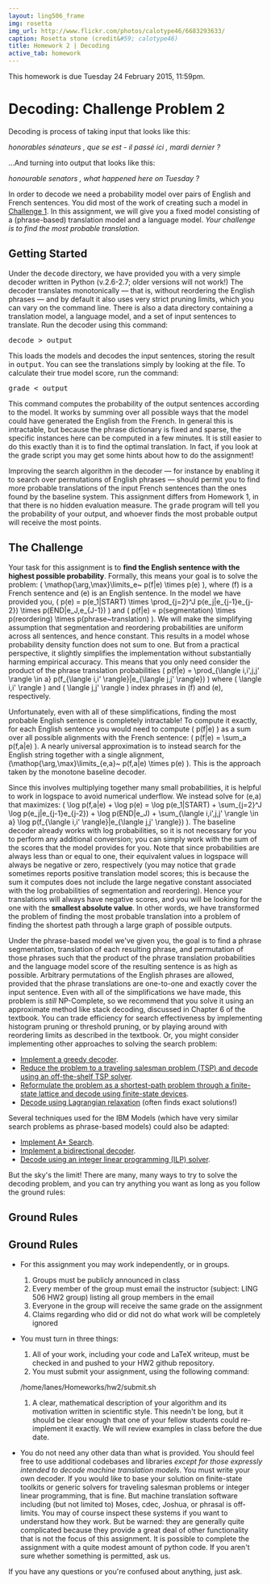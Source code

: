 ```yaml
---
layout: ling506_frame
img: rosetta
img_url: http://www.flickr.com/photos/calotype46/6683293633/
caption: Rosetta stone (credit&#59; calotype46)
title: Homework 2 | Decoding
active_tab: homework
---
```


<div class="alert alert-info">
This homework is due Tuesday 24 February 2015, 11:59pm.
</div>

Decoding:  <span class="text-muted">Challenge Problem 2</span>
=============================================================

Decoding is process of taking input that looks like this:

*honorables sénateurs , que se est - il passé ici , mardi dernier ?*

...And turning into output that looks like this:

*honourable senators , what happened here on Tuesday ?*


In order to decode we need a probability model over pairs
of English and French sentences. You did most of the work of creating
such a model in [Challenge 1](hw1.html). In this assignment,
we will give you a fixed model consisting of a (phrase-based) translation
model and a language model. *Your challenge is to find the most 
probable translation.*

## Getting Started


Under the <tt>decode</tt> directory, we have provided you with a very 
simple decoder written in Python (v.2.6-2.7; older versions will not work!) 
The decoder translates monotonically &mdash; that is, without reordering the
English phrases &mdash; and by default it also uses very strict pruning limits, 
which you can vary on the command line.
There is also a data directory containing a translation model, a language 
model, and a set of input sentences to translate. Run the decoder using this 
command:


<tt>decode &gt; output</tt>

This loads the models and decodes the input sentences, storing the
result in <tt>output</tt>. You can see the translations simply by looking
at the file. To calculate their true model score, run the command:


<tt>grade &lt; output</tt>

This command computes the probability of the output sentences
according to the model. It works by summing over all possible ways that
the model could have generated the English from the French. In general this
is intractable, but because the phrase dictionary is fixed and sparse, the
specific instances here can be computed in a few minutes. It is still
easier to do this exactly than it is to find the optimal translation.
In fact, if you look at the grade script you may get some hints about 
how to do the assignment!

Improving the search algorithm in the decoder &mdash; for instance by enabling
it to search over permutations of English phrases &mdash; should permit you 
to find more probable translations
of the input French sentences than the ones found by the baseline system. 
This assignment differs from Homework 1, in that there
is no hidden evaluation measure.
The <tt>grade</tt> program will tell you the probability of your output, and
whoever finds the most probable output will receive the most points.

## The Challenge

Your task for this assignment is to <b>find the English sentence
with the highest possible probability</b>.
Formally, this means your goal is to solve the problem:
\( \mathop{\arg\,\max}\limits_e~ p(f|e) \times p(e) \), where \(f\) is a
French sentence and \(e\) is an English sentence. In the model we have 
provided you, \( p(e) = p(e_1|START) \times \prod_{j=2}^J p(e_j|e_{j-1}e_{j-2}) \times p(END|e_J,e_{J-1}) \)
and \( p(f|e) = p(segmentation) \times p(reordering) \times p(phrase~translation) \).
We will make the simplifying assumption that segmentation and reordering
probabilities are uniform across all sentences, and hence constant. This results
in a model whose probability density function does not sum to one. But from a
practical perspective, it slightly simplifies the implementation without
substantially harming empirical accuracy. This means that you only need
consider the product of the phrase translation probabilities 
\( p(f|e) = \prod_{\langle i,i',j,j' \rangle \in a} p(f_{\langle i,i' \rangle}|e_{\langle j,j' \rangle}) \)
where \( \langle i,i' \rangle \) and \( \langle j,j' \rangle \) index phrases
in \(f\) and \(e\), respectively.

Unfortunately, even with all of these simplifications, finding the most
probable English sentence is completely intractable! To compute it
exactly, for each English sentence you would need to compute \( p(f|e) \) 
as a sum over all possible alignments with the French sentence:
\( p(f|e) = \sum_a p(f,a|e) \). A nearly universal approximation is to
instead search for the English string together with a single alignment, 
\(\mathop{\arg\,\max}\limits_{e,a}~ p(f,a|e) \times p(e) \).
This is the approach taken by the monotone baseline decoder.

Since this involves multiplying together many small probabilities, it is 
helpful to work in logspace to avoid numerical underflow. We instead solve for
\(e,a\) that maximizes:
\( \log p(f,a|e) + \log p(e) = 
\log p(e_1|START) + \sum_{j=2}^J \log p(e_j|e_{j-1}e_{j-2}) + \log p(END|e_J) +
\sum_{\langle i,i',j,j' \rangle \in a} \log p(f_{\langle i,i' \rangle}|e_{\langle j,j' \rangle})
\). 
The baseline decoder already works with log probabilities, so it is 
not necessary for you to perform any additional conversion; you can simply work
with the sum of the scores that the model provides for you. Note that
since probabilities are always less than or equal to one, their equivalent 
values in logspace will always be negative or zero, respectively (you may
notice that <tt>grade</tt> sometimes reports positive translation model 
scores; this is because the sum it computes does not include 
the large negative constant associated 
with the log probabilities of segmentation and reordering). Hence your
translations will always have negative scores, and you will be looking for
the one with the <b>smallest absolute value</b>. In other words, we have
transformed the problem of finding the most probable translation into a 
problem of finding the shortest path through a large graph of possible
outputs.

Under the phrase-based model we've given you, the goal is to 
find a phrase segmentation, translation of each resulting phrase,
and permutation of those phrases such that the product of the phrase
translation probabilities and the language model score of the resulting
sentence is as high as possible. Arbitrary permutations of the English 
phrases are allowed, provided that the phrase translations are one-to-one and
exactly cover the input sentence. Even with all of the simplifications we
have made, this problem is <i>still</i>
NP-Complete, so we recommend that you solve it using an approximate
method like stack decoding, discussed in Chapter 6 of the textbook. You 
can trade efficiency for search effectiveness
by implementing histogram pruning or threshold pruning, or by playing around
with reordering limits as described in the textbook. Or, you might
consider implementing other approaches to solving the search problem:

<ul>
  <li><a href="http://www.iro.umontreal.ca/~felipe/bib2webV0.81/cv/papers/paper-tmi-2007.pdf">Implement a greedy decoder</a>.</li>
  <li><a href="http://aclweb.org/anthology-new/P/P09/P09-1038.pdf">Reduce the problem to a traveling salesman problem (TSP) and decode using an off-the-shelf TSP solver</a>.</li>
  <li><a href="http://mi.eng.cam.ac.uk/~wjb31/ppubs/ttmjnle.pdf">Reformulate the problem as a shortest-path problem through a finite-state lattice and decode using finite-state devices</a>.</li>
  <li><a href="http://aclweb.org/anthology-new/D/D11/D11-1003.pdf">Decode using Lagrangian relaxation</a> (often finds exact solutions!)</li>
</ul>

Several techniques used for the IBM Models (which have very similar 
search problems as phrase-based models) could also be adapted:
<ul>
  <li><a href="http://aclweb.org/anthology-new/W/W01/W01-1408.pdf">Implement A* Search</a>.</li>
  <li><a href="http://aclweb.org/anthology-new/C/C02/C02-1050.pdf">Implement a bidirectional decoder</a>.</li>
  <li><a href="http://aclweb.org/anthology-new/N/N09/N09-2002.pdf">Decode using an integer linear programming (ILP) solver</a>.</li>
</ul>

But the sky's the limit! There are many, many ways to try to solve the decoding
problem, and you can try anything you want as long as you follow the ground rules:


## Ground Rules

Ground Rules
------------

* For this assignment you may work independently, or in groups.
  1. Groups must be publicly announced in class
  1. Every member of the group must email the instructor (subject: LING 506 HW2 group) listing all group members in the email
  1. Everyone in the group will receive the same grade on the assignment
  1. Claims regarding who did or did not do what work will be completely ignored
  
* You must turn in three things:
  1. All of your work, including your code and LaTeX writeup, must be checked in
     and pushed to your HW2 github repository.
  1. You must submit your assignment, using the following command:

    /home/lanes/Homeworks/hw2/submit.sh

  1. A clear, mathematical description of your algorithm and its motivation
     written in scientific style. This needn't be long, but it should be
     clear enough that one of your fellow students could re-implement it 
     exactly. We will review examples in class before the due date.
* You do not need any other data than what is provided. You should feel 
   free to use additional codebases and libraries _except for those expressly intended to decode machine translation models_. 
   You must write your
   own decoder. If you would like to base your solution on finite-state
   toolkits or generic solvers for traveling salesman problems or
   integer linear programming, that is fine. 
   But machine translation software including (but not limited to)
   Moses, cdec, Joshua, or phrasal is off-limits. You may of course inspect 
   these systems if you want to understand how they work. But be warned: they are
   generally quite complicated because they provide a great deal of other
   functionality that is not the focus of this assignment.
   It is possible to complete the assignment with a quite modest amount
   of python code.
   If you aren't sure whether 
   something is permitted, ask us.

If you have any questions or you're confused about anything, just ask.
